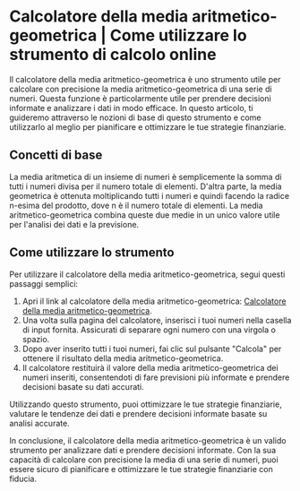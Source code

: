 Calcolatore della media aritmetico-geometrica | Come utilizzare lo strumento di calcolo online
==============================================================================================

Il calcolatore della media aritmetico-geometrica è uno strumento utile per calcolare con precisione la media aritmetico-geometrica di una serie di numeri. Questa funzione è particolarmente utile per prendere decisioni informate e analizzare i dati in modo efficace. In questo articolo, ti guideremo attraverso le nozioni di base di questo strumento e come utilizzarlo al meglio per pianificare e ottimizzare le tue strategie finanziarie.

Concetti di base
----------------

La media aritmetica di un insieme di numeri è semplicemente la somma di tutti i numeri divisa per il numero totale di elementi. D'altra parte, la media geometrica è ottenuta moltiplicando tutti i numeri e quindi facendo la radice n-esima del prodotto, dove n è il numero totale di elementi. La media aritmetico-geometrica combina queste due medie in un unico valore utile per l'analisi dei dati e la previsione.

Come utilizzare lo strumento
----------------------------

Per utilizzare il calcolatore della media aritmetico-geometrica, segui questi passaggi semplici:

1. Apri il link al calcolatore della media aritmetico-geometrica: [Calcolatore della media aritmetico-geometrica](https://www.onlinecalculatorsfree.com/it/math/arithmetic-geometric-mean-calculator.html).
2. Una volta sulla pagina del calcolatore, inserisci i tuoi numeri nella casella di input fornita. Assicurati di separare ogni numero con una virgola o spazio.
3. Dopo aver inserito tutti i tuoi numeri, fai clic sul pulsante "Calcola" per ottenere il risultato della media aritmetico-geometrica.
4. Il calcolatore restituirà il valore della media aritmetico-geometrica dei numeri inseriti, consentendoti di fare previsioni più informate e prendere decisioni basate su dati accurati.

Utilizzando questo strumento, puoi ottimizzare le tue strategie finanziarie, valutare le tendenze dei dati e prendere decisioni informate basate su analisi accurate.

In conclusione, il calcolatore della media aritmetico-geometrica è un valido strumento per analizzare dati e prendere decisioni informate. Con la sua capacità di calcolare con precisione la media di una serie di numeri, puoi essere sicuro di pianificare e ottimizzare le tue strategie finanziarie con fiducia.